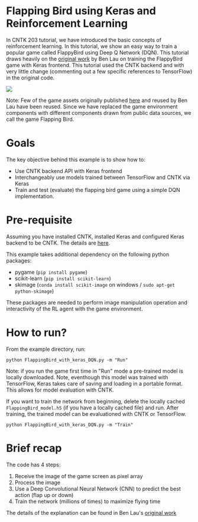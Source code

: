 # Flapping Bird using Keras and Reinforcement Learning

In CNTK 203 tutorial, we have introduced the basic concepts of reinforcement
learning. In this tutorial, we show an easy way to train a popular game called
FlappyBird using Deep Q Network (DQN). This tutorial draws heavily on the
[original work](https://yanpanlau.github.io/2016/07/10/FlappyBird-Keras.html)
by Ben Lau on training the FlappyBird game with Keras frontend. This tutorial
used the CNTK backend and with very little change (commenting out a few specific
  references to TensorFlow) in the original code. 

![](animation.gif)

Note: Few of the game assets originally published [here](https://github.com/sourabhv/FlapPyBird)
and reused by Ben Lau have been reused. Since we have replaced the 
game environment components with different components drawn from public data 
sources, we call the game Flapping Bird.

# Goals

The key objective behind this example is to show how to:
- Use CNTK backend API with Keras frontend
- Interchangeably use models trained between TensorFlow and CNTK via Keras
- Train and test (evaluate) the flapping bird game using a simple DQN implementation.

# Pre-requisite

Assuming you have installed CNTK, installed Keras and configured Keras
backend to be CNTK. The details are [here](https://docs.microsoft.com/en-us/cognitive-toolkit/using-cntk-with-keras).

This example takes additional dependency on the following python packages:
- pygame (`pip install pygame`)
- scikit-learn (`pip install scikit-learn`)
- skimage (`conda install scikit-image` on windows / `sudo apt-get python-skimage`)

These packages are needed to perform image manipulation operation and interactivity
of the RL agent with the game environment.

# How to run?

From the example directory, run:

```
python FlappingBird_with_keras_DQN.py -m "Run"
```

Note: if you run the game first time in "Run" mode a pre-trained model is
locally downloaded. Note, eventhough this model was trained with TensorFlow,
Keras takes care of saving and loading in a portable format. This allows for 
model evaluation with CNTK.

If you want to train the network from beginning, delete the locally cached
`FlappingBird_model.h5` (if you have a locally cached file) and run. After 
training, the trained model can be evaluationed with CNTK or TensorFlow.

```
python FlappingBird_with_keras_DQN.py -m "Train"
```

# Brief recap

The code has 4 steps:

1. Receive the image of the game screen as pixel array
2. Process the image
3. Use a Deep Convolutional Neural Network (CNN) to predict the best action
(flap up or down)
4. Train the network (millions of times) to maximize flying time

The details of the explanation can be found in Ben Lau's
[original work](https://yanpanlau.github.io/2016/07/10/FlappyBird-Keras.html)
